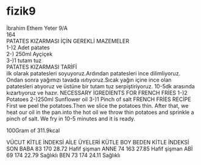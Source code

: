 # fizik9                          
İbrahim Ethem Yeter 
9/A     
164       
 PATATES KIZARMASI İÇİN  GEREKLİ MAZEMELER      
1-)2  Adet patates         
2-) 250ml  Ayçiçek         
3-)1 tutam  tuz          
PATATES KIZARMASI  TARİFİ       
ilk olarak  patatesleri soyuyoruz.Ardından patatesleri ince dilimliyoruz.
Ondan sonra  yağımızı  tavada ısıtıyoruz.Sıcak yağın içine 
ince olan patatesleri atıyoruz ve üstüne bir tutam  tuz serpiştiriyoruz. 
10-5dk arasında kızartıyoruz ve hazır.
NECESSARY İGREDİENTS FOR FRENCH FRİES
1-)2 Potatoes
2-)250ml Sunflower oil
3-)1 Pinch of salt
FRENCH FRİES RECİPE
First we peel the potatoes.Then we slice the potatoes thin.
After that, we heat our oil in the pan.into the hot oil
we throw thin potatoes and sprinkle a pinch of salt.
We fry in 10-5 minutes and it is ready.

100Gram of 311.9kcal


VÜCUT KİTLE İNDEKSİ
AİLE ÜYELERİ        KÜTLE          BOY          BEDEN KİTLE İNDEKSİ             SON
BABA                 83            170                28.72                  Hafif şişman
ANNE                 74            163                27.85                  Hafif şişman
ABİ                  69            174                22.79                    Sağlıklı
BEN                  73            174                24.11                    Sağlıklı
